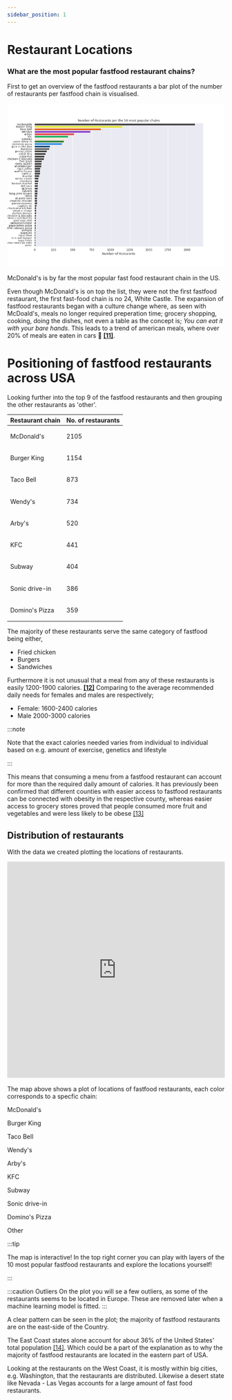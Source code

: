 ```yaml
---
sidebar_position: 1
---
```



# Restaurant Locations

### What are the most popular fastfood restaurant chains? 

First to get an overview of the fastfood restaurants a bar plot of the number of restaurants per fastfood chain is visualised. 

[ ![](stat2.png) ](stat2.png)

McDonald's is by far the most popular fast food restaurant chain in the US. 

Even though McDonald's is on top the list, they were not the first fastfood restaurant, the first fast-food chain is no 24, White Castle. The expansion of fastfood restaurants began with a culture change where, as seen with McDoald's, meals no longer required preperation time; grocery shopping, cooking, doing the dishes, not even a table as the concept is; *You can eat it with your bare hands*. This leads to a trend of american meals, where over 20% of meals are eaten in cars :blue_car: **[[11]](https://web.colby.edu/st297-global18/2018/10/29/americas-fast-food-obsession/#:~:text=One%20of%20the%20main%20reasons,and%20get%20a%20full%20meal)**.




# Positioning of fastfood restaurants across USA


Looking further into the top 9 of the fastfood restaurants and then grouping the other restaurants as 'other'. 

| Restaurant chain 	| No. of restaurants 	|
|---	|---	|
| <p className="mcd">McDonald's</p> 	| 2105 	|
| <p className="bk">Burger King</p> 	| 1154 	|
| <p className="tb">Taco Bell</p> 	| 873 	|
| <p className="wd">Wendy's</p> 	| 734 	|
| <p className="ab">Arby's</p> 	| 520 	|
| <p className="kfc"> KFC</p>	| 441 	|
| <p className="subway">Subway</p> 	| 404 	|
| <p className="sonic">Sonic drive-in</p>	| 386 	|
| <p className="domino">Domino's Pizza</p> 	| 359 	|


The majority of these restaurants serve the same category of fastfood being either, 
* Fried chicken
* Burgers
* Sandwiches

Furthermore it is not unusual that a meal from any of these restaurants is easily 1200-1900 calories. **[[12]](https://www.medicalnewstoday.com/articles/245588#:~:text=According%20to%20the%202015%2D2020,overall%20health%2C%20and%20activity%20level)** Comparing to the average recommended daily needs for females and males are respectively;
* Female: 1600-2400 calories
* Male 2000-3000 calories

:::note 

Note that the exact calories needed varies from individual to individual based on e.g. amount of exercise, genetics and lifestyle

:::


This means that consuming a menu from a fastfood restaurant can account for more than the required daily amount of calories. It has previously been confirmed that different counties with easier access to fastfood restaurants can be connected with obesity in the respective county, whereas easier access to grocery stores proved that people consumed more fruit and vegetables and were less likely to be obese [[13]](https://www.nature.com/articles/s41467-021-27522-y) 

## Distribution of restaurants
With the data we created plotting the locations of restaurants. 

<iframe src="https://peetzie.github.io/SocialData_InteractiveMaps/fastfood_locations.html"
	sandbox="allow-same-origin allow-scripts"
	width="100%"
	height="500"
	scrolling="yes"
	seamless="seamless"
	frameborder="0">
</iframe>

The map above shows a plot of locations of fastfood restaurants, each color corresponds to a specfic chain: <p className="mcd">McDonald's</p>
<p className="bk">Burger King</p>
<p className="tb">Taco Bell</p>
<p className="wd">Wendy's</p>
<p className="ab">Arby's</p>
<p className="kfc"> KFC</p>
<p className="subway">Subway</p>
<p className="sonic">Sonic drive-in</p>
<p className="domino">Domino's Pizza</p>
<p className="other">Other</p>

:::tip 

The map is interactive! In the top right corner you can play with layers of the 10 most popular fastfood restaurants and explore the locations yourself!

:::

:::caution Outliers
On the plot you will se a few outliers, as some of the restaurants seems to be located in Europe. These are removed later when a machine learning model is fitted.
:::

A clear pattern can be seen in the plot; the majority of fastfood restaurants are on the east-side of the Country. 

The East Coast states alone account for about 36% of the United States' total population [[14]](https://worldpopulationreview.com/state-rankings/east-coast-states).
Which could be a part of the explanation as to why the majority of fastfood restaurants are located in the eastern part of USA. 

Looking at the restaurants on the West Coast, it is mostly within big cities, e.g. Washington, that the restaurants are distributed. Likewise a desert state like Nevada - Las Vegas accounts for a large amount of fast food restaurants. 



